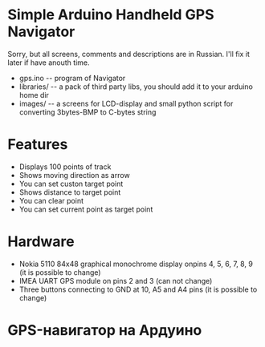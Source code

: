 # Simple Arduino Handheld GPS Navigator

Sorry, but all screens, comments and descriptions are in Russian. 
I'll fix it later if have anouth time.

- gps.ino -- program of Navigator
- libraries/ -- a pack of third party libs, you should add it to your arduino home dir
- images/ -- a screens for LCD-display and small python script for converting 3bytes-BMP to C-bytes string

# Features

- Displays 100 points of track
- Shows moving direction as arrow
- You can set custon target point
- Shows distance to target point
- You can clear point 
- You can set current point as target point

# Hardware

- Nokia 5110 84x48 graphical monochrome display onpins 4, 5, 6, 7, 8, 9 (it is possible to change)
- IMEA UART GPS module on pins 2 and 3 (can not change)
- Three buttons connecting to GND at 10, A5 and A4 pins (it is possible to change)

# GPS-навигатор на Ардуино
